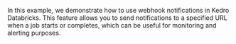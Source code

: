 In this example, we demonstrate how to use webhook notifications in Kedro Databricks. This feature allows you to send notifications to a specified URL when a job starts or completes, which can be useful for monitoring and alerting purposes.
